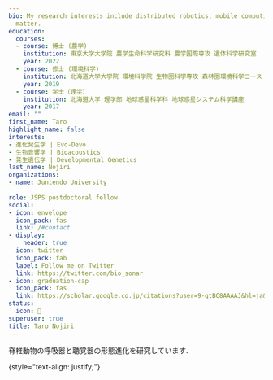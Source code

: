 ```yaml
---
bio: My research interests include distributed robotics, mobile computing and programmable
  matter.
education:
  courses:
  - course: 博士 (農学)  
    institution: 東京大学大学院 農学生命科学研究科 農学国際専攻 遺体科学研究室
    year: 2022
  - course: 修士 (環境科学)
    institution: 北海道大学大学院 環境科学院 生物圏科学専攻 森林圏環境科学コース
    year: 2019 
  - course: 学士（理学）
    institution: 北海道大学 理学部 地球惑星科学科 地球惑星システム科学講座 
    year: 2017
email: ""
first_name: Taro
highlight_name: false
interests:
- 進化発生学 | Evo-Devo
- 生物音響学 | Bioacoustics
- 発生遺伝学 | Developmental Genetics
last_name: Nojiri
organizations:
- name: Juntendo University
  
role: JSPS postdoctoral fellow
social:
- icon: envelope
  icon_pack: fas
  link: /#contact
- display:
    header: true
  icon: twitter
  icon_pack: fab
  label: Follow me on Twitter
  link: https://twitter.com/bio_sonar
- icon: graduation-cap
  icon_pack: fas
  link: https://scholar.google.co.jp/citations?user=9-qtBC8AAAAJ&hl=ja&oi=ao
status:
  icon: 🦇
superuser: true
title: Taro Nojiri
---
```


脊椎動物の呼吸器と聴覚器の形態進化を研究しています. 


{style="text-align: justify;"}
